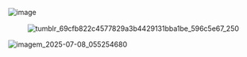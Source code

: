![image](https://github.com/user-attachments/assets/2a367c38-f438-4000-8af4-b8748e4cbfa4)

ㅤㅤㅤ![tumblr_69cfb822c4577829a3b4429131bba1be_596c5e67_250](https://github.com/user-attachments/assets/394c4b7b-edd9-46e6-bd1c-5785211a6a66)

![imagem_2025-07-08_055254680](https://github.com/user-attachments/assets/c27ff118-6d26-442e-ab22-508484d36f14)
